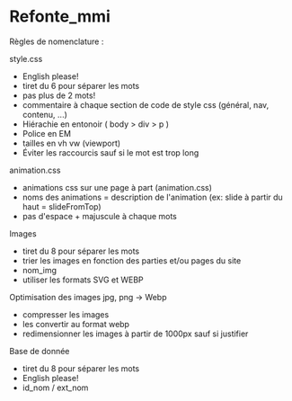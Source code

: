 # Refonte_mmi
Règles de nomenclature :

style.css
  - English please!
  - tiret du 6 pour séparer les mots
  - pas plus de 2 mots!
  - commentaire à chaque section de code de style css (général, nav, contenu, ...)
  - Hiérachie en entonoir ( body > div > p )
  - Police en EM
  - tailles en vh vw (viewport)
  - Éviter les raccourcis sauf si le mot est trop long
 
 animation.css
  - animations css sur une page à part (animation.css)
  - noms des animations = description de l'animation (ex: slide à partir du haut = slideFromTop)
  - pas d'espace + majuscule à chaque mots

Images
  - tiret du 8 pour séparer les mots
  - trier les images en fonction des parties et/ou pages du site
  - nom_img
  - utiliser les formats SVG et WEBP
  
Optimisation des images jpg, png -> Webp
  - compresser les images
  - les convertir au format webp
  - redimensionner les images à partir de 1000px sauf si justifier
  
Base de donnée  
  - tiret du 8 pour séparer les mots  
  - English please!
  - id_nom / ext_nom
  
  

